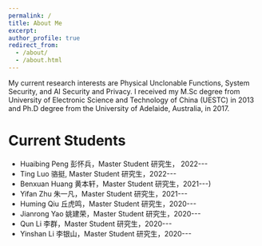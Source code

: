```yaml
---
permalink: /
title: About Me
excerpt: 
author_profile: true
redirect_from: 
  - /about/
  - /about.html
---
```


My current research interests are Physical Unclonable Functions, System Security, and AI Security and Privacy. I received  my  M.Sc  degree  from University of Electronic Science and Technology of China (UESTC) in 2013 and Ph.D degree from the University of Adelaide, Australia, in 2017. 

Current Students
======

* Huaibing Peng 彭怀兵，Master Student 研究生， 2022---
* Ting Luo 骆挺, Master Student 研究生，2022---
* Benxuan Huang 黄本轩，Master Student 研究生，2021---)
* Yifan Zhu 朱一凡，Master Student 研究生，2021---
* Huming Qiu 丘虎鸣，Master Student 研究生，2020---
* Jianrong Yao 姚建荣，Master Student 研究生，2020---
* Qun Li 李群，Master Student 研究生，2020---
* Yinshan Li 李银山，Master Student 研究生，2020---


